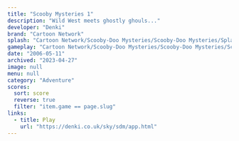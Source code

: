 ```yaml
---
title: "Scooby Mysteries 1"
description: "Wild West meets ghostly ghouls..."
developer: "Denki"
brand: "Cartoon Network"
splash: "Cartoon Network/Scooby-Doo Mysteries/Scooby-Doo Mysteries/Splash.jpg"
gameplay: "Cartoon Network/Scooby-Doo Mysteries/Scooby-Doo Mysteries/Screen02.jpg"
date: "2006-05-11"
archived: "2023-04-27"
image: null
menu: null
category: "Adventure"
scores:
  sort: score
  reverse: true
  filter: "item.game == page.slug"
links:
  - title: Play
    url: "https://denki.co.uk/sky/sdm/app.html"
---
```


